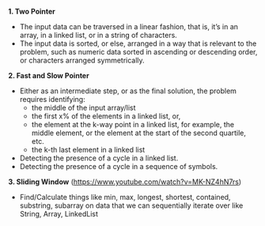 **1. Two Pointer**
  - The input data can be traversed in a linear fashion, that is, it’s in an array, in a linked list, or in a string of characters.
  - The input data is sorted, or else, arranged in a way that is relevant to the problem, such as numeric data sorted in ascending or descending order, or characters arranged symmetrically.

  
**2. Fast and Slow Pointer**
  - Either as an intermediate step, or as the final solution, the problem requires identifying:
     - the middle of the input array/list 
     - the first x% of the elements in a linked list, or,
     - the element at the k-way point in a linked list, for example, the middle element, or the element at the start of the second quartile, etc.
     - the k-th last element in a linked list
  - Detecting the presence of a cycle in a linked list.
  - Detecting the presence of a cycle in a sequence of symbols.

   
**3. Sliding Window** 
  (https://www.youtube.com/watch?v=MK-NZ4hN7rs)
  - Find/Calculate things like min, max, longest, shortest, contained, substring, subarray on data that we can sequentially iterate over like String, Array, LinkedList
